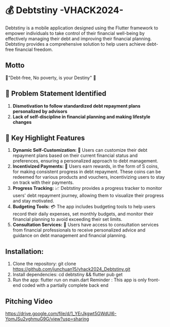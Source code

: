 # 💰 Debtstiny -VHACK2024-

Debtstiny is a mobile application designed using the Flutter framework to empower individuals to take control of their financial well-being by effectively managing their debt and improving their financial planning. Debtstiny provides a comprehensive solution to help users achieve debt-free financial freedom.

## Motto
🌟"Debt-free, No poverty, is your Destiny" 🌟

## 🎯 Problem Statement Identified
1. **Dismotivation to follow standardized debt repayment plans personalized by advisors**
2. **Lack of self-discipline in financial planning and making lifestyle changes**

## 🔑 Key Highlight Features
1. **Dynamic Self-Customization:** 🔄 Users can customize their debt repayment plans based on their current financial status and preferences, ensuring a personalized approach to debt management.
2. **Incentivized Payments:** 🎁 Users earn rewards, in the form of S coins, for making consistent progress in debt repayment. These coins can be redeemed for various products and vouchers, incentivizing users to stay on track with their payments.
3. **Progress Tracking:** 📈 Debtstiny provides a progress tracker to monitor users' debt repayment journey, allowing them to visualize their progress and stay motivated.
4. **Budgeting Tools:** 💳 The app includes budgeting tools to help users record their daily expenses, set monthly budgets, and monitor their financial planning to avoid exceeding their set limits.
5. **Consultation Services:** 💬 Users have access to consultation services from financial professionals to receive personalized advice and guidance on debt management and financial planning.

## Installation:
1. Clone the repository: git clone https://github.com/junchuan15/vhack2024_Debtstiny.git
2. Install dependencies: cd debtstiny && flutter pub get
3. Run the app: flutter run on main.dart
Reminder :  This app is only front-end coded with a partially complete back end

## Pitching Video
https://drive.google.com/file/d/1_YErJkgwt5GWdUl6-YpmJSu2vghmuG9G/view?usp=sharing
